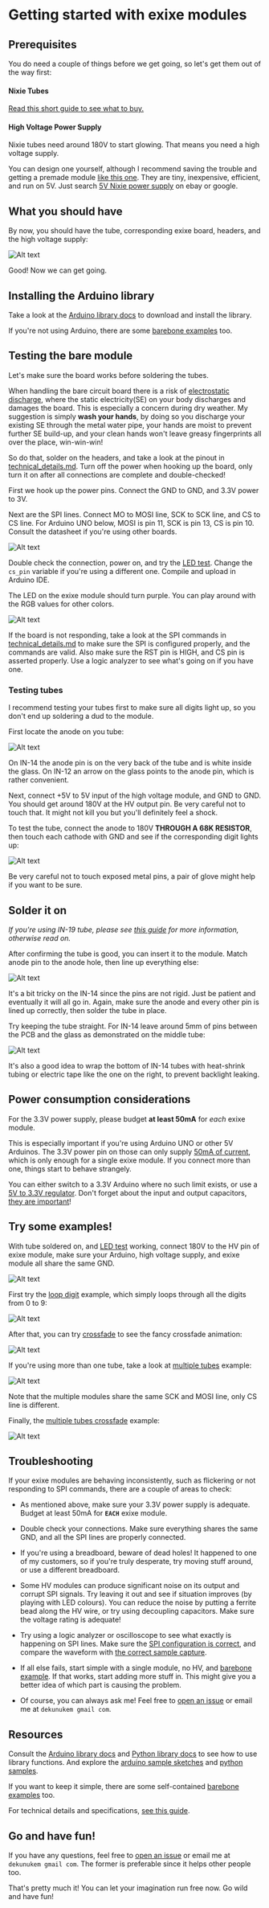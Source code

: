 # Getting started with exixe modules

## Prerequisites

You do need a couple of things before we get going, so let's get them out of the way first:

#### Nixie Tubes

[Read this short guide to see what to buy.](buying_nixie_tubes.md)

#### High Voltage Power Supply

Nixie tubes need around 180V to start glowing. That means you need a high voltage supply.

You can design one yourself, although I recommend saving the trouble and getting a premade module [like this one](https://www.ebay.com/itm/DC-5V-12V-to-180V-DC-High-Voltage-NIXIE-Power-Supply-Module-PSU-NIXIE-TUBE-ERA-/322511957768?hash=item4b1735ef08:g:ftQAAOSwYTVZmjZb). They are tiny, inexpensive, efficient, and run on 5V. Just search [5V Nixie power supply](https://www.ebay.com/sch/i.html?_from=R40&_nkw=5V+Nixie+power+supply) on ebay or google. 

## What you should have

By now, you should have the tube, corresponding exixe board, headers, and the high voltage supply:

![Alt text](resources/all.jpg)

Good! Now we can get going.

## Installing the Arduino library

Take a look at the [Arduino library docs](arduino_library/README.md) to download and install the library.

If you're not using Arduino, there are some [barebone examples](/arduino_examples/barebone) too.

## Testing the bare module

Let's make sure the board works before soldering the tubes.

When handling the bare circuit board there is a risk of [electrostatic discharge](https://en.wikipedia.org/wiki/Electrostatic_discharge), where the static electricity(SE) on your body discharges and damages the board. This is especially a concern during dry weather. My suggestion is simply **wash your hands**, by doing so you discharge your existing SE through the metal water pipe, your hands are moist to prevent further SE build-up, and your clean hands won't leave greasy fingerprints all over the place, win-win-win!

So do that, solder on the headers, and take a look at the pinout in [technical_details.md](/technical_details.md). Turn off the power when hooking up the board, only turn it on after all connections are complete and double-checked!

First we hook up the power pins. Connect the GND to GND, and 3.3V power to 3V. 

Next are the SPI lines. Connect MO to MOSI line, SCK to SCK line, and CS to CS line. For Arduino UNO below, MOSI is pin 11, SCK is pin 13, CS is pin 10. Consult the datasheet if you're using other boards.

![Alt text](resources/led_test_sch.png)

Double check the connection, power on, and try the [LED test](/arduino_examples/1_LED_test). Change the `cs_pin` variable if you're using a different one. Compile and upload in Arduino IDE. 

The LED on the exixe module should turn purple. You can play around with the RGB values for other colors.

![Alt text](resources/example0.jpg)

If the board is not responding, take a look at the SPI commands in [technical_details.md](/technical_details.md) to make sure the SPI is configured properly, and the commands are valid. Also make sure the RST pin is HIGH, and CS pin is asserted properly. Use a logic analyzer to see what's going on if you have one.

### Testing tubes

I recommend testing your tubes first to make sure all digits light up, so you don't end up soldering a dud to the module.

First locate the anode on you tube:

![Alt text](resources/anode.jpg)

On IN-14 the anode pin is on the very back of the tube and is white inside the glass. On IN-12 an arrow on the glass points to the anode pin, which is rather convenient.

Next, connect +5V to 5V input of the high voltage module, and GND to GND. You should get around 180V at the HV output pin. Be very careful not to touch that. It might not kill you but you'll definitely feel a shock.

To test the tube, connect the anode to 180V **THROUGH A 68K RESISTOR**, then touch each cathode with GND and see if the corresponding digit lights up:

![Alt text](resources/test_sch.png)

Be very careful not to touch exposed metal pins, a pair of glove might help if you want to be sure.

## Solder it on

*If you're using IN-19 tube, please see [this guide](in-19_pin_mapping.md) for more information, otherwise read on.*

After confirming the tube is good, you can insert it to the module. Match anode pin to the anode hole, then line up everything else:

![Alt text](resources/anodes.jpg)

It's a bit tricky on the IN-14 since the pins are not rigid. Just be patient and eventually it will all go in. Again, make sure the anode and every other pin is lined up correctly, then solder the tube in place.

Try keeping the tube straight. For IN-14 leave around 5mm of pins between the PCB and the glass as demonstrated on the middle tube:

![Alt text](resources/soldered.jpg)

It's also a good idea to wrap the bottom of IN-14 tubes with heat-shrink tubing or electric tape like the one on the right, to prevent backlight leaking.

## Power consumption considerations

For the 3.3V power supply, please budget **at least 50mA** for *each* exixe module.

This is especially important if you're using Arduino UNO or other 5V Arduinos. The 3.3V power pin on those can only supply [50mA of current](resources/current.jpg), which is only enough for a single exixe module. If you connect more than one, things start to behave strangely.

You can either switch to a 3.3V Arduino where no such limit exists, or use a [5V to 3.3V regulator](https://www.sparkfun.com/products/526). Don't forget about the input and output capacitors, [they are important](https://electronics.stackexchange.com/questions/232935/why-is-there-always-a-capacitor-on-input-and-output-of-a-voltage-regulator)!

## Try some examples!

With tube soldered on, and [LED test](/arduino_examples/1_LED_test) working, connect 180V to the HV pin of exixe module, make sure your Arduino, high voltage supply, and exixe module all share the same GND. 

![Alt text](resources/hvsch.png)

First try the [loop digit](/arduino_examples/2_loop_digit_simple) example, which simply loops through all the digits from 0 to 9:

![Alt text](resources/1s.gif)

After that, you can try [crossfade](/arduino_examples/3_loop_digit_crossfade) to see the fancy crossfade animation:

![Alt text](resources/1c.gif)

If you're using more than one tube, take a look at [multiple tubes](/arduino_examples/4_multiple_tubes_simple) example:

![Alt text](resources/2s.gif)

Note that the multiple modules share the same SCK and MOSI line, only CS line is different.

Finally, the [multiple tubes crossfade](/arduino_examples/5_multiple_tubes_crossfade) example:

![Alt text](resources/2c.gif)

## Troubleshooting

If your exixe modules are behaving inconsistently, such as flickering or not responding to SPI commands, there are a couple of areas to check:

* As mentioned above, make sure your 3.3V power supply is adequate. Budget at least 50mA for **`EACH`** exixe module.

* Double check your connections. Make sure everything shares the same GND, and all the SPI lines are properly connected.

* If you're using a breadboard, beware of dead holes! It happened to one of my customers, so if you're truly desperate, try moving stuff around, or use a different breadboard.

* Some HV modules can produce significant noise on its output and corrupt SPI signals. Try leaving it out and see if situation improves (by playing with LED colours). You can reduce the noise by putting a ferrite bead along the HV wire, or try using decoupling capacitors. Make sure the voltage rating is adequate!

* Try using a logic analyzer or oscilloscope to see what exactly is happening on SPI lines. Make sure the [SPI configuration is correct](/technical_details.md#spi-command-protocol), and compare the waveform with [the correct sample capture](/technical_details.md#sample-timing-capture).

* If all else fails, start simple with a single module, no HV, and [barebone example](/arduino_examples/barebone). If that works, start adding more stuff in. This might give you a better idea of which part is causing the problem.

* Of course, you can always ask me! Feel free to [open an issue](https://github.com/dekuNukem/exixe/issues) or email me at `dekunukem gmail com`.

## Resources

Consult the [Arduino library docs](arduino_library/README.md) and [Python library docs](python_library/README.md) to see how to use library functions. And explore the [arduino sample sketches](/arduino_examples) and [python samples](/python_examples).

If you want to keep it simple, there are some self-contained [barebone examples](/arduino_examples/barebone) too.

For technical details and specifications, [see this guide](/technical_details.md).

## Go and have fun!

If you have any questions, feel free to [open an issue](https://github.com/dekuNukem/exixe/issues) or email me at `dekunukem gmail com`. The former is preferable since it helps other people too.

That's pretty much it! You can let your imagination run free now. Go wild and have fun!
